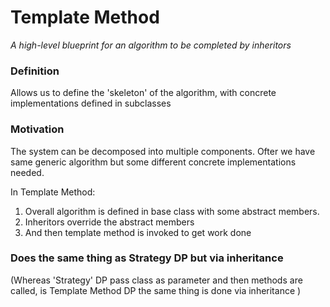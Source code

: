 # Template Method

*A high-level blueprint for an algorithm to be completed by inheritors*

### Definition

Allows us to define the 'skeleton' of the algorithm, with concrete implementations defined in subclasses

### Motivation

The system can be decomposed into multiple components. Ofter we have same generic algorithm but some different concrete
implementations needed.

In Template Method:

1) Overall algorithm is defined in base class with some abstract members.
2) Inheritors override the abstract members
3) And then template method is invoked to get work done

### Does the same thing as Strategy DP but via inheritance

(Whereas 'Strategy' DP pass class as parameter and then methods are called, is Template Method DP the same thing is
done via inheritance )